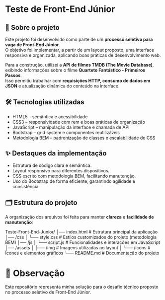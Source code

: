 # **Teste de Front-End Júnior**

## 📖 Sobre o projeto  

Este projeto foi desenvolvido como parte de um **processo seletivo para vaga de Front-End Júnior**.  
O objetivo foi implementar, a partir de um layout proposto, uma interface responsiva e organizada, aplicando boas práticas de desenvolvimento web.  

Para a construção, utilizei a **API de filmes TMDB (The Movie Database)**, exibindo informações sobre o filme **Quarteto Fantástico - Primeiros Passos**.  
Isso permitiu trabalhar com **requisições HTTP, consumo de dados em JSON** e atualização dinâmica do conteúdo na interface.


## 🛠️ Tecnologias utilizadas

  - HTML5 – semântica e acessibilidade
  - CSS3 – responsividade com rem e boas práticas de organização
  - JavaScript – manipulação da interface e chamada de API
  - Bootstrap – grid system e componentes reutilizáveis
  - Metodologia BEM – padronização de classes e escalabilidade do CSS

## ✨ Destaques da implementação

  - Estrutura de código clara e semântica.
  - Layout responsivo para diferentes dispositivos.
  - CSS escrito com metodologia BEM, facilitando manutenção.
  - Uso do Bootstrap de forma eficiente, garantindo agilidade e consistência.

## 🗂️ Estrutura do projeto  

A organização dos arquivos foi feita para manter **clareza** e **facilidade de manutenção**:  

Teste-Front-End-Junior/
│── index.html # Estrutura principal da aplicação
│── /css
│ └── style.css # Estilos customizados do projeto (metodologia BEM)
│── /js
│ └── script.js # Funcionalidades e interações em JavaScript
│── /assets
│ ├── /img # Imagens utilizadas no layout
│ └── /icons # Ícones e elementos gráficos
└── README.md # Documentação do projeto

# 📄 Observação

  Este repositório representa minha solução para o desafio técnico proposto no processo seletivo de Front-End Júnior.
